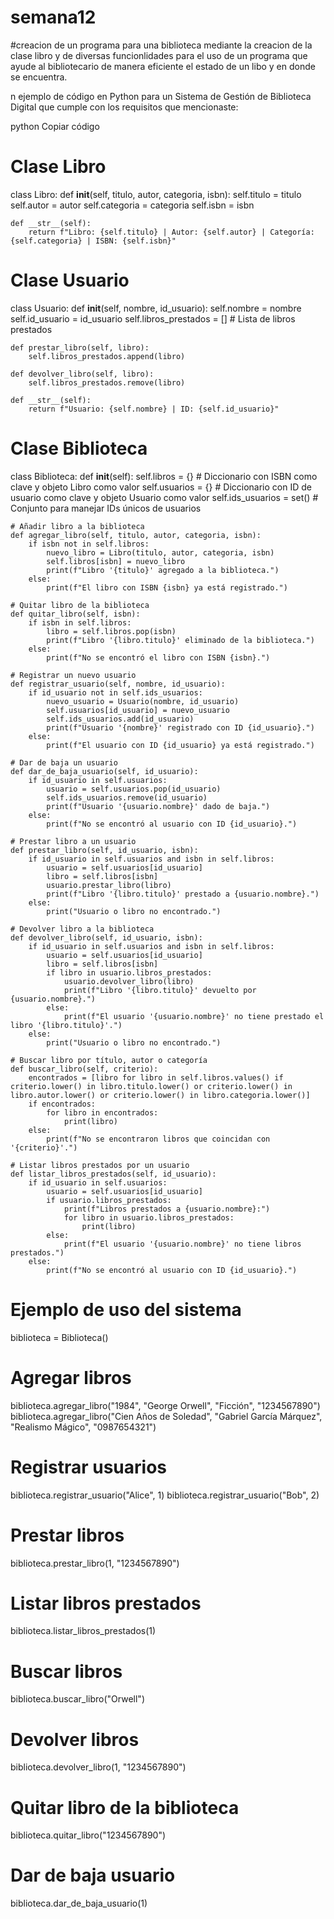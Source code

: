 # semana12
#creacion de un programa para una biblioteca mediante la creacion de la clase libro y de diversas funcionlidades para el uso de un programa que ayude al bibliotecario de manera eficiente el estado de un libo y en donde se encuentra.

n ejemplo de código en Python para un Sistema de Gestión de Biblioteca Digital que cumple con los requisitos que mencionaste:

python
Copiar código
# Clase Libro
class Libro:
    def __init__(self, titulo, autor, categoria, isbn):
        self.titulo = titulo
        self.autor = autor
        self.categoria = categoria
        self.isbn = isbn

    def __str__(self):
        return f"Libro: {self.titulo} | Autor: {self.autor} | Categoría: {self.categoria} | ISBN: {self.isbn}"

# Clase Usuario
class Usuario:
    def __init__(self, nombre, id_usuario):
        self.nombre = nombre
        self.id_usuario = id_usuario
        self.libros_prestados = []  # Lista de libros prestados

    def prestar_libro(self, libro):
        self.libros_prestados.append(libro)

    def devolver_libro(self, libro):
        self.libros_prestados.remove(libro)

    def __str__(self):
        return f"Usuario: {self.nombre} | ID: {self.id_usuario}"

# Clase Biblioteca
class Biblioteca:
    def __init__(self):
        self.libros = {}  # Diccionario con ISBN como clave y objeto Libro como valor
        self.usuarios = {}  # Diccionario con ID de usuario como clave y objeto Usuario como valor
        self.ids_usuarios = set()  # Conjunto para manejar IDs únicos de usuarios

    # Añadir libro a la biblioteca
    def agregar_libro(self, titulo, autor, categoria, isbn):
        if isbn not in self.libros:
            nuevo_libro = Libro(titulo, autor, categoria, isbn)
            self.libros[isbn] = nuevo_libro
            print(f"Libro '{titulo}' agregado a la biblioteca.")
        else:
            print(f"El libro con ISBN {isbn} ya está registrado.")

    # Quitar libro de la biblioteca
    def quitar_libro(self, isbn):
        if isbn in self.libros:
            libro = self.libros.pop(isbn)
            print(f"Libro '{libro.titulo}' eliminado de la biblioteca.")
        else:
            print(f"No se encontró el libro con ISBN {isbn}.")

    # Registrar un nuevo usuario
    def registrar_usuario(self, nombre, id_usuario):
        if id_usuario not in self.ids_usuarios:
            nuevo_usuario = Usuario(nombre, id_usuario)
            self.usuarios[id_usuario] = nuevo_usuario
            self.ids_usuarios.add(id_usuario)
            print(f"Usuario '{nombre}' registrado con ID {id_usuario}.")
        else:
            print(f"El usuario con ID {id_usuario} ya está registrado.")

    # Dar de baja un usuario
    def dar_de_baja_usuario(self, id_usuario):
        if id_usuario in self.usuarios:
            usuario = self.usuarios.pop(id_usuario)
            self.ids_usuarios.remove(id_usuario)
            print(f"Usuario '{usuario.nombre}' dado de baja.")
        else:
            print(f"No se encontró al usuario con ID {id_usuario}.")

    # Prestar libro a un usuario
    def prestar_libro(self, id_usuario, isbn):
        if id_usuario in self.usuarios and isbn in self.libros:
            usuario = self.usuarios[id_usuario]
            libro = self.libros[isbn]
            usuario.prestar_libro(libro)
            print(f"Libro '{libro.titulo}' prestado a {usuario.nombre}.")
        else:
            print("Usuario o libro no encontrado.")

    # Devolver libro a la biblioteca
    def devolver_libro(self, id_usuario, isbn):
        if id_usuario in self.usuarios and isbn in self.libros:
            usuario = self.usuarios[id_usuario]
            libro = self.libros[isbn]
            if libro in usuario.libros_prestados:
                usuario.devolver_libro(libro)
                print(f"Libro '{libro.titulo}' devuelto por {usuario.nombre}.")
            else:
                print(f"El usuario '{usuario.nombre}' no tiene prestado el libro '{libro.titulo}'.")
        else:
            print("Usuario o libro no encontrado.")

    # Buscar libro por título, autor o categoría
    def buscar_libro(self, criterio):
        encontrados = [libro for libro in self.libros.values() if criterio.lower() in libro.titulo.lower() or criterio.lower() in libro.autor.lower() or criterio.lower() in libro.categoria.lower()]
        if encontrados:
            for libro in encontrados:
                print(libro)
        else:
            print(f"No se encontraron libros que coincidan con '{criterio}'.")

    # Listar libros prestados por un usuario
    def listar_libros_prestados(self, id_usuario):
        if id_usuario in self.usuarios:
            usuario = self.usuarios[id_usuario]
            if usuario.libros_prestados:
                print(f"Libros prestados a {usuario.nombre}:")
                for libro in usuario.libros_prestados:
                    print(libro)
            else:
                print(f"El usuario '{usuario.nombre}' no tiene libros prestados.")
        else:
            print(f"No se encontró al usuario con ID {id_usuario}.")

# Ejemplo de uso del sistema

biblioteca = Biblioteca()

# Agregar libros
biblioteca.agregar_libro("1984", "George Orwell", "Ficción", "1234567890")
biblioteca.agregar_libro("Cien Años de Soledad", "Gabriel García Márquez", "Realismo Mágico", "0987654321")

# Registrar usuarios
biblioteca.registrar_usuario("Alice", 1)
biblioteca.registrar_usuario("Bob", 2)

# Prestar libros
biblioteca.prestar_libro(1, "1234567890")

# Listar libros prestados
biblioteca.listar_libros_prestados(1)

# Buscar libros
biblioteca.buscar_libro("Orwell")

# Devolver libros
biblioteca.devolver_libro(1, "1234567890")

# Quitar libro de la biblioteca
biblioteca.quitar_libro("1234567890")

# Dar de baja usuario
biblioteca.dar_de_baja_usuario(1)
